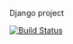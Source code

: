 Django project


[![Build Status](https://travis-ci.org/steviebolton/ecommerce.svg?branch=master)](https://travis-ci.org/steviebolton/ecommerce)
